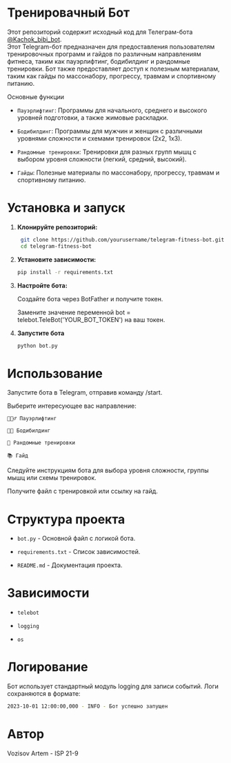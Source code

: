 # Тренировачный Бот
Этот репозиторий содержит исходный код для Телеграм-бота [@Kachok_bibi_bot](http://t.me/Kachok_bibi_bot).  
Этот Telegram-бот предназначен для предоставления пользователям тренировочных программ и гайдов по различным направлениям фитнеса, таким как пауэрлифтинг, бодибилдинг и рандомные тренировки. Бот также предоставляет доступ к полезным материалам, таким как гайды по массонабору, прогрессу, травмам и спортивному питанию.

Основные функции
* ```Пауэрлифтинг```: Программы для начального, среднего и высокого уровней подготовки, а также жимовые раскладки.

* ```Бодибилдинг```: Программы для мужчин и женщин с различными уровнями сложности и схемами тренировок (2х2, 1х3).

* ```Рандомные тренировки```: Тренировки для разных групп мышц с выбором уровня сложности (легкий, средний, высокий).

* ```Гайды```: Полезные материалы по массонабору, прогрессу, травмам и спортивному питанию.

# Установка и запуск

1. **Клонируйте репозиторий:**

   ```bash
    git clone https://github.com/yourusername/telegram-fitness-bot.git
    cd telegram-fitness-bot
   ```

2. **Установите зависимости:**

   ```bash
   pip install -r requirements.txt
   ```

3. **Настройте бота:**
   
    Создайте бота через BotFather и получите токен.

    Замените значение переменной bot = telebot.TeleBot('YOUR_BOT_TOKEN') на ваш токен.

4. **Запустите бота**

   ```bash
   python bot.py
   ```

# Использование
Запустите бота в Telegram, отправив команду /start.

Выберите интересующее вас направление:

```🏋🏻‍♂️ Пауэрлифтинг```

```💪🏻 Бодибилдинг```

```🎲 Рандомные тренировки```

```📚 Гайд```

Следуйте инструкциям бота для выбора уровня сложности, группы мышц или схемы тренировок.

Получите файл с тренировкой или ссылку на гайд.

# Структура проекта

* ```bot.py``` - Основной файл с логикой бота.

* ```requirements.txt``` - Список зависимостей.

* ```README.md``` - Документация проекта.

# Зависимости

* ```telebot```

* ```logging```
 
* ```os```

# Логирование

Бот использует стандартный модуль logging для записи событий. Логи сохраняются в формате:

```bash
2023-10-01 12:00:00,000 - INFO - Бот успешно запущен
```

# Автор

Vozisov Artem - ISP 21-9


















